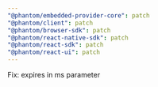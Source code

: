 ```yaml
---
"@phantom/embedded-provider-core": patch
"@phantom/client": patch
"@phantom/browser-sdk": patch
"@phantom/react-native-sdk": patch
"@phantom/react-sdk": patch
"@phantom/react-ui": patch
---
```


Fix: expires in ms parameter
